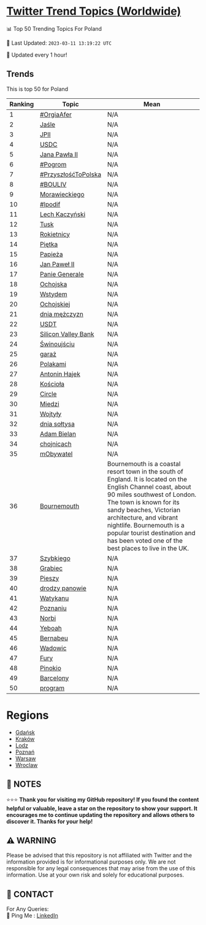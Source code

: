 [Twitter Trend Topics (Worldwide)](https://github.com/ErcinDedeoglu/Twitter-Trend-Topics)
==========


📊 Top 50 Trending Topics For Poland

📆 Last Updated: `2023-03-11 13:19:22 UTC`

🔧 Updated every 1 hour!


## Trends

This is top 50 for Poland

| Ranking | Topic | Mean |
| ------- | ------------ | ------------ |
| 1 | [#OrgiaAfer](http://twitter.com/search?q=%23OrgiaAfer) | N/A |
| 2 | [Jaśle](http://twitter.com/search?q=Ja%c5%9ble) | N/A |
| 3 | [JPII](http://twitter.com/search?q=JPII) | N/A |
| 4 | [USDC](http://twitter.com/search?q=USDC) | N/A |
| 5 | [Jana Pawła II](http://twitter.com/search?q=Jana+Paw%c5%82a+II) | N/A |
| 6 | [#Pogrom](http://twitter.com/search?q=%23Pogrom) | N/A |
| 7 | [#PrzyszłośćToPolska](http://twitter.com/search?q=%23Przysz%c5%82o%c5%9b%c4%87ToPolska) | N/A |
| 8 | [#BOULIV](http://twitter.com/search?q=%23BOULIV) | N/A |
| 9 | [Morawieckiego](http://twitter.com/search?q=Morawieckiego) | N/A |
| 10 | [#lpodif](http://twitter.com/search?q=%23lpodif) | N/A |
| 11 | [Lech Kaczyński](http://twitter.com/search?q=Lech+Kaczy%c5%84ski) | N/A |
| 12 | [Tusk](http://twitter.com/search?q=Tusk) | N/A |
| 13 | [Rokietnicy](http://twitter.com/search?q=Rokietnicy) | N/A |
| 14 | [Piętka](http://twitter.com/search?q=Pi%c4%99tka) | N/A |
| 15 | [Papieża](http://twitter.com/search?q=Papie%c5%bca) | N/A |
| 16 | [Jan Paweł II](http://twitter.com/search?q=Jan+Pawe%c5%82+II) | N/A |
| 17 | [Panie Generale](http://twitter.com/search?q=Panie+Generale) | N/A |
| 18 | [Ochojska](http://twitter.com/search?q=Ochojska) | N/A |
| 19 | [Wstydem](http://twitter.com/search?q=Wstydem) | N/A |
| 20 | [Ochojskiej](http://twitter.com/search?q=Ochojskiej) | N/A |
| 21 | [dnia mężczyzn](http://twitter.com/search?q=dnia+m%c4%99%c5%bcczyzn) | N/A |
| 22 | [USDT](http://twitter.com/search?q=USDT) | N/A |
| 23 | [Silicon Valley Bank](http://twitter.com/search?q=Silicon+Valley+Bank) | N/A |
| 24 | [Świnoujściu](http://twitter.com/search?q=%c5%9awinouj%c5%9bciu) | N/A |
| 25 | [garaż](http://twitter.com/search?q=gara%c5%bc) | N/A |
| 26 | [Polakami](http://twitter.com/search?q=Polakami) | N/A |
| 27 | [Antonin Hajek](http://twitter.com/search?q=Antonin+Hajek) | N/A |
| 28 | [Kościoła](http://twitter.com/search?q=Ko%c5%9bcio%c5%82a) | N/A |
| 29 | [Circle](http://twitter.com/search?q=Circle) | N/A |
| 30 | [Miedzi](http://twitter.com/search?q=Miedzi) | N/A |
| 31 | [Wojtyły](http://twitter.com/search?q=Wojty%c5%82y) | N/A |
| 32 | [dnia sołtysa](http://twitter.com/search?q=dnia+so%c5%82tysa) | N/A |
| 33 | [Adam Bielan](http://twitter.com/search?q=Adam+Bielan) | N/A |
| 34 | [chojnicach](http://twitter.com/search?q=chojnicach) | N/A |
| 35 | [mObywatel](http://twitter.com/search?q=mObywatel) | N/A |
| 36 | [Bournemouth](http://twitter.com/search?q=Bournemouth) | Bournemouth is a coastal resort town in the south of England. It is located on the English Channel coast, about 90 miles southwest of London. The town is known for its sandy beaches, Victorian architecture, and vibrant nightlife. Bournemouth is a popular tourist destination and has been voted one of the best places to live in the UK. |
| 37 | [Szybkiego](http://twitter.com/search?q=Szybkiego) | N/A |
| 38 | [Grabiec](http://twitter.com/search?q=Grabiec) | N/A |
| 39 | [Pieszy](http://twitter.com/search?q=Pieszy) | N/A |
| 40 | [drodzy panowie](http://twitter.com/search?q=drodzy+panowie) | N/A |
| 41 | [Watykanu](http://twitter.com/search?q=Watykanu) | N/A |
| 42 | [Poznaniu](http://twitter.com/search?q=Poznaniu) | N/A |
| 43 | [Norbi](http://twitter.com/search?q=Norbi) | N/A |
| 44 | [Yeboah](http://twitter.com/search?q=Yeboah) | N/A |
| 45 | [Bernabeu](http://twitter.com/search?q=Bernabeu) | N/A |
| 46 | [Wadowic](http://twitter.com/search?q=Wadowic) | N/A |
| 47 | [Fury](http://twitter.com/search?q=Fury) | N/A |
| 48 | [Pinokio](http://twitter.com/search?q=Pinokio) | N/A |
| 49 | [Barcelony](http://twitter.com/search?q=Barcelony) | N/A |
| 50 | [program](http://twitter.com/search?q=program) | N/A |



# Regions

* [Gdańsk](</Poland/Gdańsk.md>)
* [Kraków](</Poland/Kraków.md>)
* [Lodz](</Poland/Lodz.md>)
* [Poznań](</Poland/Poznań.md>)
* [Warsaw](</Poland/Warsaw.md>)
* [Wroclaw](</Poland/Wroclaw.md>)



## 📝 NOTES

⭐⭐⭐ **Thank you for visiting my GitHub repository! If you found the content helpful or valuable, leave a star on the repository to show your support. It encourages me to continue updating the repository and allows others to discover it. Thanks for your help!**


## ⚠️ WARNING

Please be advised that this repository is not affiliated with Twitter and the information provided is for informational purposes only. We are not responsible for any legal consequences that may arise from the use of this information. Use at your own risk and solely for educational purposes.


## 📨 CONTACT

 For Any Queries:  
            🏓 Ping Me : [LinkedIn](https://www.linkedin.com/in/ercindedeoglu/)
